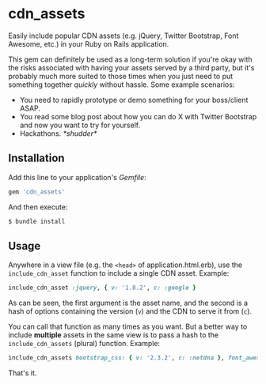 # cdn_assets

Easily include popular CDN assets (e.g. jQuery, Twitter Bootstrap, Font Awesome, etc.) in your Ruby on Rails application.

This gem can definitely be used as a long-term solution if you're okay with the risks associated with having your assets served by a third party, but it's probably much more suited to those times when you just need to put something together *quickly* without hassle. Some example scenarios:

 * You need to rapidly prototype or demo something for your boss/client ASAP.
 * You read some blog post about how you can do X with Twitter Bootstrap and now you want to try for yourself.
 * Hackathons. _\*shudder*_

## Installation

Add this line to your application's *Gemfile*:

```ruby
gem 'cdn_assets'
```

And then execute:

```bash
$ bundle install
```

## Usage

Anywhere in a view file (e.g. the `<head>` of application.html.erb), use the `include_cdn_asset` function to include a single CDN asset. Example:

```ruby
include_cdn_asset :jquery, { v: '1.8.2', c: :google }
```

As can be seen, the first argument is the asset name, and the second is a hash of options containing the version (`v`) and the CDN to serve it from (`c`).

You can call that function as many times as you want. But a better way to include **multiple** assets in the same view is to pass a hash to the `include_cdn_assets` (plural) function. Example:

```ruby
include_cdn_assets bootstrap_css: { v: '2.3.2', c: :netdna }, font_awesome: { v: '3.2.1', c: :cdnjs }
```

That's it.
